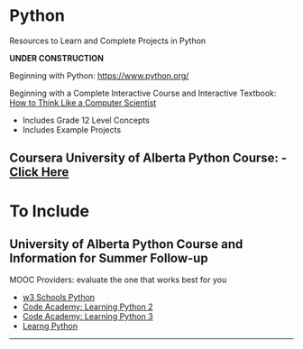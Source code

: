 # Python
Resources to Learn and Complete Projects in Python

**UNDER CONSTRUCTION**

Beginning with Python: https://www.python.org/

Beginning with a Complete Interactive Course and Interactive Textbook: <a href="http://interactivepython.org/courselib/static/thinkcspy/index.html#">How to Think Like a Computer Scientist</a>
- Includes Grade 12 Level Concepts
- Includes Example Projects

Coursera University of Alberta Python Course: - <a href="https://www.coursera.org/learn/problem-solving-programming-video-games">Click Here</a>
---

# To Include

University of Alberta Python Course and Information for Summer Follow-up
- 

MOOC Providers: evaluate the one that works best for you
- <a href="https://www.w3schools.com/PYTHON/default.asp">w3 Schools Python</a>
- <a href="https://www.codecademy.com/learn/learn-python">Code Academy: Learning Python 2</a>
- <a href="https://www.codecademy.com/learn/learn-python-3">Code Academy: Learning Python 3</a>
- <a href="https://www.learnpython.org/">Learng Python</a>


---
